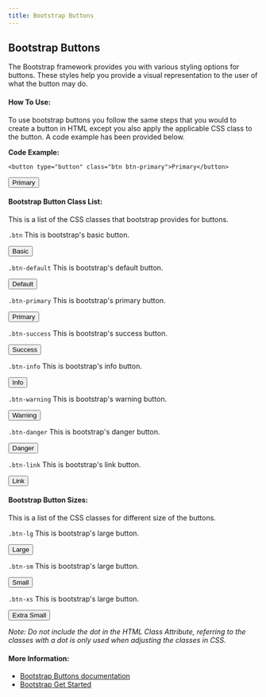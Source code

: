 ```yaml
---
title: Bootstrap Buttons
---
```

## Bootstrap Buttons
The Bootstrap framework provides you with various styling options for buttons. These styles help you provide a visual representation to the user of what the button may do.

#### How To Use:
To use bootstrap buttons you follow the same steps that you would to create a button in HTML except you also apply the applicable CSS class to the button. A code example has been provided below.

**Code Example:**

`<button type="button" class="btn btn-primary">Primary</button>`

<button type="button" class="btn btn-primary">Primary</button>

#### Bootstrap Button Class List:
This is a list of the CSS classes that bootstrap provides for buttons.

`.btn` This is bootstrap's basic button.

<button type="button" class="btn">Basic</button>

`.btn-default` This is bootstrap's default button.

<button type="button" class="btn btn-default">Default</button>

`.btn-primary` This is bootstrap's primary button.

<button type="button" class="btn btn-primary">Primary</button>

`.btn-success` This is bootstrap's success button.

<button type="button" class="btn btn-success">Success</button>

`.btn-info` This is bootstrap's info button.

<button type="button" class="btn btn-info">Info</button>

`.btn-warning` This is bootstrap's warning button.

<button type="button" class="btn btn-warning">Warning</button>

`.btn-danger` This is bootstrap's danger button.

<button type="button" class="btn btn-danger">Danger</button>

`.btn-link` This is bootstrap's link button.

<button type="button" class="btn btn-link">Link</button>

#### Bootstrap Button Sizes:
This is a list of the CSS classes for different size of the buttons.

`.btn-lg` This is bootstrap's large button.

<button type="button" class="btn btn-lg">Large</button>

`.btn-sm` This is bootstrap's large button.

<button type="button" class="btn btn-sm">Small</button>

`.btn-xs` This is bootstrap's large button.

<button type="button" class="btn btn-xs">Extra Small</button>

_Note: Do not include the dot in the HTML Class Attribute, referring to the classes with a dot is only used when adjusting the classes in CSS._

#### More Information: 
* <a href='https://getbootstrap.com/docs/4.0/components/buttons/' target='_blank' rel='nofollow'>Bootstrap Buttons documentation</a>
* [Bootstrap Get Started](/articles/bootstrap/bootstrap-get-started)
